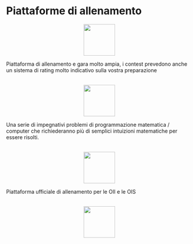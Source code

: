 <h1>Piattaforme di allenamento</h1>

 
<p align="center">
    <a href="https://codeforces.com">
        <img height=85 src="https://sta.codeforces.com/s/19637/images/codeforces-logo-with-telegram.png">
    </a>
</p>
Piattaforma di allenamento e gara molto ampia, i contest prevedono anche un sistema di rating molto indicativo sulla vostra preparazione <br><br>

<p align="center">
    <a href="https://projecteuler.net/archives">
        <img height=85 src="https://projecteuler.net/themes/20201111/logo_default.png">
    </a>
</p>
Una serie di impegnativi problemi di programmazione matematica / computer che richiederanno più di semplici intuizioni matematiche per essere risolti.<br><br>

<p align="center">
    <a href="https://training.olinfo.it/#/overview">
        <img height=85 src="https://www.olimpiadi-informatica.it/images/logo.png">
    </a>
</p>
Piattaforma ufficiale di allenamento per le OII e le OIS <br><br>

<p align="center">
    <a href="https://www.hackerrank.com">
        <img height=85 src="https://d3keuzeb2crhkn.cloudfront.net/hackerrank/assets/styleguide/logo_wordmark-f5c5eb61ab0a154c3ed9eda24d0b9e31.svg">
    </a>
</p>
